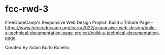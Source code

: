 # fcc-rwd-3
FreeCodeCamp's Responsive Web Design  Project: Build a Tribute Page - https://www.freecodecamp.org/learn/2022/responsive-web-design/build-a-technical-documentation-page-project/build-a-technical-documentation-page

Created By Adam Burlo Bonello

